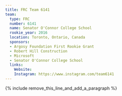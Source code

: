 ```yaml
---
title: FRC Team 6141
team:
  type: FRC
  number: 6141
  name: Senator O'Connor College School
  rookie_year: 2016
  location: Toronto, Ontario, Canada
  sponsors:
  - Argosy Foundation First Rookie Grant
  - Robert Hill Construction
  - Microsoft
  - Senator O'Connor College School
  links:
    Website:
    Instagram: https://www.instagram.com/team6141
---
```


{% include remove_this_line_and_add_a_paragraph %}